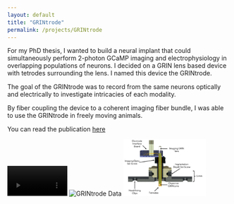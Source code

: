 ```yaml
---
layout: default
title: "GRINtrode"
permalink: /projects/GRINtrode
---
```

For my PhD thesis, I wanted to build a neural implant that could simultaneously perform 2-photon GCaMP imaging and electrophysiology in overlapping populations of neurons. I decided on a GRIN lens based device with tetrodes surrounding the lens. I named this device the GRINtrode. 

The goal of the GRINtrode was to record from the same neurons optically and electrically to investigate intricacies of each modality. 

By fiber coupling the device to a coherent imaging fiber bundle, I was able to use the GRINtrode in freely moving animals. 

You can read the publication [here](https://doi.org/10.1117/1.NPh.9.4.045009)

<p float="left">
    <video src="../assets/GRINtrode.mp4" width="27%" controls></video>
    <img src="../assets/data.gif" alt="GRINtrode Data" width="32%"/>
    <img src="../assets/GRINtrode.png" alt="GRINtrode Schematic" width="37%"/>
</p>